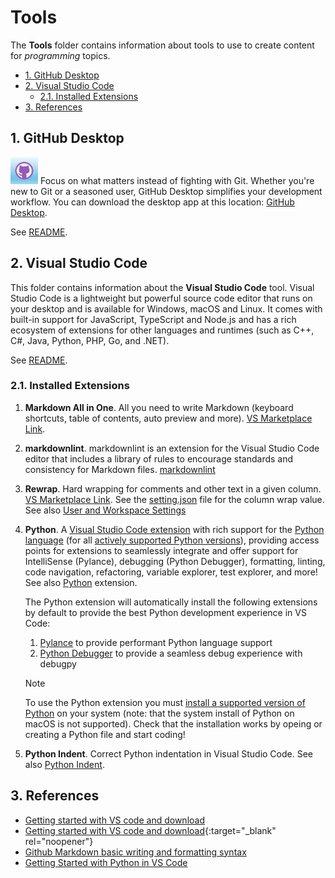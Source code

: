 # Tools <!-- omit from toc -->

The **Tools** folder contains information about tools to use to create content for *programming* topics.  

- [1. GitHub Desktop](#1-github-desktop)
- [2. Visual Studio Code](#2-visual-studio-code)
  - [2.1. Installed Extensions](#21-installed-extensions)
- [3. References](#3-references)

## 1. GitHub Desktop

![github_icon](../Resources/Images/GitHub/github_icon.jpg) Focus on what
matters instead of fighting with Git. Whether you're new to Git or a
seasoned user, GitHub Desktop simplifies your development workflow. You
can download the desktop app at this location: [GitHub
Desktop](https://desktop.github.com/). 

See [README](../GitHub/README.md).  

## 2. Visual Studio Code

This folder contains information about the **Visual Studio Code** tool.  Visual
Studio Code is a lightweight but powerful source code editor that runs on your
desktop and is available for Windows, macOS and Linux. It comes with built-in
support for JavaScript, TypeScript and Node.js and has a rich ecosystem of
extensions for other languages and runtimes (such as C++, C#, Java, Python, PHP, Go, and .NET). 

See [README](./Visual%20Studio%20Code/README.md). 


### 2.1. Installed Extensions

1. **Markdown All in One**. All you need to write Markdown (keyboard shortcuts,
   table of contents, auto preview and more). [VS Marketplace
   Link](https://marketplace.visualstudio.com/items?itemName=yzhang.markdown-all-in-one).
1. **markdownlint**. markdownlint is an extension for the Visual Studio
   Code editor that includes a library of rules to encourage standards
   and consistency for Markdown files.
   [markdownlint](https://marketplace.visualstudio.com/items?itemName=DavidAnson.vscode-markdownlint)
1. **Rewrap**. Hard wrapping for comments and other text in a given
   column. [VS Marketplace
   Link](https://marketplace.visualstudio.com/items?itemName=stkb.rewrap).
   See the [setting.json](../Tools/.vscode/settings.json) file for the
   column wrap value. See also [User and Workspace
   Settings](https://code.visualstudio.com/docs/getstarted/settings)
1. **Python**. A [Visual Studio Code
   extension](https://marketplace.visualstudio.com/VSCode) with rich
   support for the [Python language](https://www.python.org/) (for all
   [actively supported Python
   versions](https://devguide.python.org/versions/#supported-versions)),
   providing access points for extensions to seamlessly integrate and
   offer support for IntelliSense (Pylance), debugging (Python
   Debugger), formatting, linting, code navigation, refactoring,
   variable explorer, test explorer, and more! See also [Python](https://marketplace.visualstudio.com/items?itemName=ms-python.python) extension.

   The Python extension will automatically install the following extensions by default to provide the best Python development experience in VS Code:
   1. [Pylance](https://marketplace.visualstudio.com/items?itemName=ms-python.vscode-pylance)
      to provide performant Python language support 
   1. [Python
        Debugger](https://marketplace.visualstudio.com/items?itemName=ms-python.debugpy)
        to provide a seamless debug experience with debugpy
   > [!NOTE]  
   > To use the Python extension you must [install a supported version of
   > Python](https://code.visualstudio.com/docs/python/python-tutorial#_prerequisites)
   > on your system (note: that the system install of Python on macOS is
   > not supported). Check that the installation works by opeing or
   > creating a Python file and start coding!
1. **Python Indent**. Correct Python indentation in Visual Studio Code.
   See also [Python
   Indent](https://marketplace.visualstudio.com/items?itemName=KevinRose.vsc-python-indent).

## 3. References

- [Getting started with VS code and download](https://code.visualstudio.com/docs/?dv=win64user)
- [Getting started with VS code and download](http://stackoverflow.com){:target="_blank" rel="noopener"}
- [Github Markdown basic writing and formatting
  syntax](https://docs.github.com/en/get-started/writing-on-github/getting-started-with-writing-and-formatting-on-github/basic-writing-and-formatting-syntax#lists)
- [Getting Started with Python in VS Code](https://code.visualstudio.com/docs/python/python-tutorial#_prerequisites)